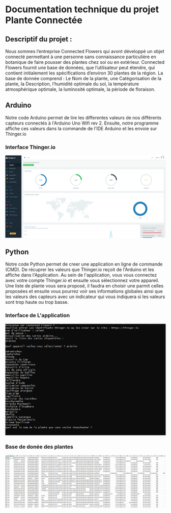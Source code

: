 ﻿# Documentation technique du projet Plante Connectée

## Descriptif du projet :

Nous sommes l’entreprise Connected Flowers qui avont développé un objet connecté permettant à une personne sans connaissance particulière en botanique de faire pousser des plantes chez soi ou en extérieur. Connected Flowers 
fournit une base de données, que l’utilisateur peut étendre, qui contient initialement les spécifications d’environ 30 plantes de la région. 
La base de donnée comprend : Le Nom de la plante, une Catégorisation de la plante, la Description, l’humidité optimale du sol, la température atmosphérique optimale, la luminosité optimale, la période de floraison.

## Arduino

Notre code Arduino permet de lire les differentes valeurs de nos différents capteurs connectés à l'Arduino Uno Wifi rev 2. Ensuite, notre programme affiche ces valeurs dans la commande de l'IDE Arduino et les
envoie sur Thinger.io

### Interface Thinger.io
![ouverturefichier](/img/thinger_img.PNG)

## Python

Notre code Python permet de creer une application en ligne de commande (CMD). De récuprer les valeurs que Thinger.io reçoit de l'Arduino et les affiche dans l'Application. Au sein de l'application, vous vous connectez avec votre
compte Thinger.io et ensuite vous sélectionnez votre appareil. Une liste de plante vous sera proposé, il faudra en choisir une parmit celles proposées et ensuite vous pourrez voir ses informations globales ainsi que les valeurs des capteurs
avec un indicateur qui vous indiquera si les valeurs sont trop haute ou trop basse.

### Interface de L'application
![ouverturefichier](/img/app_img.PNG)

### Base de donée des plantes
![ouverturefichier](/img/bdd_img.PNG)